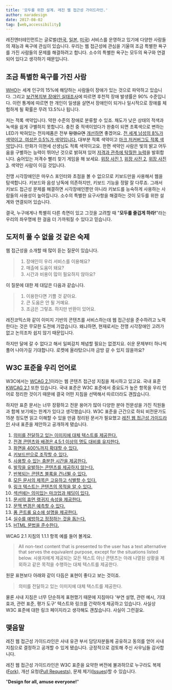 ```yaml
---
title: '모두를 위한 설계. 레진 웹 접근성 가이드라인.'
author: naradesign
date: 2017-08-02
tag: [web,accessibility]
---
```


레진엔터테인먼트는 글로벌([한국](https://www.lezhin.com/ko/), [일본](https://www.lezhin.com/ja/), [미국](https://www.lezhin.com/en/)) 서비스를 운영하고 있기에 다양한 사람들의 재능과 욕구에 관심이 있습니다. 우리는 웹 접근성에 관심을 기울여 조금 특별한 욕구를 가진 사람들의 문제를 해결하려고 합니다. 소수의 특별한 욕구는 모두의 욕구와 연결되어 있다고 생각하기 때문입니다.

## 조금 특별한 욕구를 가진 사람
[WHO](http://www.who.int/disabilities/world_report/2011/report/en/ "World Helth Organization")는 세계 인구의 15%에 해당하는 사람들이 장애가 있는 것으로 파악하고 있습니다. 그리고 [보건복지부 장애인 실태조사](http://www.mohw.go.kr/front_new/al/sal0301vw.jsp?PAR_MENU_ID=04&MENU_ID=0403&CONT_SEQ=318756&page=1)에 따르면 후천적 장애 발생률은 90% 수준입니다. 이런 통계에 따르면 한 개인이 일생을 살면서 장애인이 되거나 일시적으로 장애를 체험하게 될 확률은 무려 13.5%나 됩니다.

저는 적록 색약입니다. 약한 수준의 장애로 분류할 수 있죠. 채도가 낮은 상태의 적색과 녹색을 쉽게 구별하지 못합니다. 충전 중 적색이었다가 완충이 되면 초록색으로 변하는 LED가 박혀있는 전자제품은 전부 <del>망했으면</del> <ins>개선하면</ins> 좋겠어요. [전 세계 남성의 8%가 색약이고, 여성은 0.5%가 색약입니다.](http://www.colourblindawareness.org/colour-blindness/) 대부분 적록 색약이고 [마크 저커버그도 적록 색약](http://m.inews24.com/view.php?g_serial=745770)입니다. 만화가 이현세 선생님도 적록 색약이고요. 한편 색약인 사람은 빛의 밝고 어두움을 구별하는 능력이 뛰어난 것으로 밝혀져 있어 [저격과 관측에 탁월한 능력](https://cutthecolour.wordpress.com/2014/10/15/snipers-are-no-match-for-the-colour-blind/)을 발휘합니다. 숨어있는 저격수 빨리 찾기 게임을 해 보세요. [위장 사진 1](https://i0.wp.com/static.ijreview.com/wp-content/uploads/2014/10/XKV7h52.jpg?zoom=2), [위장 사진 2](https://i2.wp.com/static.ijreview.com/wp-content/uploads/2014/10/5ZIJi9o.jpg?zoom=2), [위장 사진 3](https://i0.wp.com/static.ijreview.com/wp-content/uploads/2014/10/6ye4CSF.jpg?zoom=2). 색약인 사람이 이길 것입니다.

전맹 시각장애인은 마우스 포인터와 초점을 볼 수 없으므로 키보드만을 사용해서 웹을 탐색합니다. 키보드와 음성 낭독에 의존하지만, 키보드 기능을 정말 잘 다루죠. 그래서 키보드 접근성 문제를 해결하면 시각장애인뿐만 아니라 키보드를 능숙하게 사용하는 사람들의 사용성이 높아집니다. 소수의 특별한 요구사항을 해결하는 것이 모두를 위한 설계와 연결되어 있습니다.

결국, 누구에게나 특별히 다른 측면이 있고 그것을 고려할 때 &quot;**모두를 즐겁게 하라!**&quot;라는 우리의 좌우명에 한 걸음 더 가까워질 수 있다고 믿습니다.

## 도저히 풀 수 없을 것 같은 숙제
웹 접근성을 소개할 때 많이 듣는 질문이 있습니다.
> 1. 장애인이 우리 서비스를 이용해요?
> 2. 매출에 도움이 돼요?
> 3. 시간과 비용이 많이 필요하지 않아요?

이 질문에 대한 제 대답은 다음과 같습니다.

> 1. 이용한다면 기쁠 것 같아요.
> 2. 큰 도움은 안 될 거예요.
> 3. 조금은 그렇죠. 하지만 반환이 있어요.

레진코믹스와 같이 이미지 기반의 콘텐츠를 서비스하는데 웹 접근성을 준수하려고 노력한다는 것은 무모한 도전에 가깝습니다. 왜냐하면, 현재로서는 전맹 시각장애인 고려가 없고 논의조차 쉽지 않기 때문입니다.

하지만 달에 갈 수 없다고 해서 일찌감치 체념할 필요는 없겠지요. 쉬운 문제부터 하나씩 풀어 나아가길 기대합니다. 로켓에 올라탔으니까 금방 갈 수 있지 않을까요?

## W3C 표준을 우리 언어로
W3C에서는 [WCAG 2.1](https://www.w3.org/TR/WCAG21/ "Web Content Accessibility Guidelines 2.1(Working Draft)")이라는 웹 콘텐츠 접근성 지침을 제시하고 있고요. 국내 표준 [KWCAG 2.1](http://www.tta.or.kr/data/ttas_view.jsp?pk_num=TTAK.OT-10.0003%2FR2&rn=1 "Korean Web Content Accessibility Guidelines 2.1") 또한 있습니다. 국내 표준은 W3C 표준에서 중요도가 높은 항목을 우리 언어로 정리한 것이기 때문에 결국 어떤 지침을 선택해서 따르더라도 괜찮습니다.

하지만 표준 문서는 너무 장황하고 전문 용어가 많아 다양한 분야 전문성을 가진 직원들과 함께 보기에는 한계가 있다고 생각했습니다. W3C 표준을 근간으로 하되 비전문가도 15분 정도면 읽고 이해할 수 있을 만큼 정리된 문서가 필요했고 [레진 웹 접근성 가이드라인](https://github.com/lezhin/accessibility) 사내 표준을 제안하고 공개하게 됐습니다.

1. [의미를 전달하고 있는 이미지에 대체 텍스트를 제공한다.](https://github.com/lezhin/accessibility#alt)
2. [전경 콘텐츠와 배경은 4.5:1 이상의 명도 대비를 유지한다.](https://github.com/lezhin/accessibility#contrast)
3. [화면을 400%까지 확대할 수 있다.](https://github.com/lezhin/accessibility#zoom)
4. [키보드만으로 조작할 수 있다.](https://github.com/lezhin/accessibility#keyboard)
5. [사용할 수 있는 충분한 시간을 제공한다.](https://github.com/lezhin/accessibility#time)
6. [발작을 유발하는 콘텐츠를 제공하지 않는다.](https://github.com/lezhin/accessibility#seizure)
7. [반복되는 콘텐츠 블록을 건너뛸 수 있다.](https://github.com/lezhin/accessibility#bypass)
8. [모든 문서의 제목은 고유하고 식별할 수 있다.](https://github.com/lezhin/accessibility#title)
9. [링크 텍스트는 콘텐츠의 목적을 알 수 있다.](https://github.com/lezhin/accessibility#link)
10. [섹션에는 의미있는 마크업과 헤딩이 있다.](https://github.com/lezhin/accessibility#outline)
11. [문서의 휴먼 랭귀지 속성을 제공한다.](https://github.com/lezhin/accessibility#lang)
12. [문맥 변경은 예측할 수 있다.](https://github.com/lezhin/accessibility#predict)
13. [폼 콘트롤 요소에 설명을 제공한다.](https://github.com/lezhin/accessibility#form)
14. [실수를 예방하고 정정하는 것을 돕는다.](https://github.com/lezhin/accessibility#assist)
15. [HTML 문법을 준수한다.](https://github.com/lezhin/accessibility#html)

WCAG 2.1 지침의 1.1.1 항목 예를 들어 볼게요.

> All non-text content that is presented to the user has a text alternative that serves the equivalent purpose, except for the situations listed below.
> 사용자에게 제공되는 모든 텍스트 아닌 콘텐츠는 아래 나열된 상황을 제외하고 같은 목적을 수행하는 대체 텍스트를 제공한다.

원문 표현보다 아래와 같이 다듬은 표현이 좋다고 보는 것이죠.
> 의미를 전달하고 있는 이미지에 대체 텍스트를 제공한다.

물론 사내 지침은 너무 단순하게 표현했기 때문에 지침마다 '부연 설명, 관련 예시, 기대 효과, 관련 표준, 평가 도구' 텍스트와 링크를 간략하게 제공하고 있습니다. 사실상 W3C 표준에 대한 링크 페이지라고 생각해도 괜찮습니다. 사실이 그런걸요.

## 맺음말
레진 웹 접근성 가이드라인은 사내 유관 부서 담당자분들께 공유하고 동의를 얻어 사내 지침으로 결정하고 공개할 수 있게 됐습니다. 긍정적으로 검토해 주신 사우님들 감사합니다.

레진 웹 접근성 가이드라인은 W3C 표준을 요약한 버전에 불과하므로 누구라도 복제([Fork](https://github.com/lezhin/accessibility)), 개선 요청([Pull Requests](https://github.com/lezhin/accessibility/pulls)), 문제 제기([Issues](https://github.com/lezhin/accessibility/issues))할 수 있습니다.

&quot;**Design for all, amuse everyone!**&quot;
